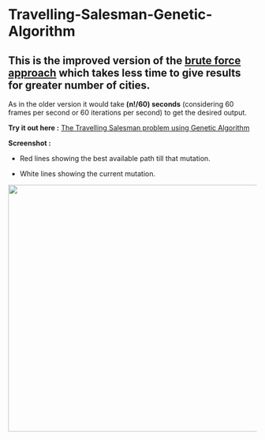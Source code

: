 # Travelling-Salesman-Genetic-Algorithm

## This is the improved version of the [brute force approach]() which takes less time to give results for greater number of cities.

As in the older version it would take **(n!/60) seconds** (considering 60 frames per second or 60 iterations per second) to get the desired output.

**Try it out here :** [The Travelling Salesman problem using Genetic Algorithm](https://sanskarjaiswal2001.github.io/Travelling-Salesman-Genetic-Algorithm/)

**Screenshot :**

- Red lines showing the best available path till that mutation.

- White lines showing the current mutation.

<img height = 500 width = 800 src = "https://user-images.githubusercontent.com/63549695/125301844-01f6c780-e349-11eb-9ac8-d3893c301af2.png">
